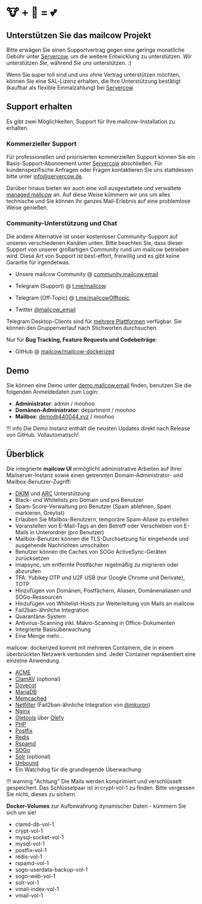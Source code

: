 # 🐮 + 🐋 = 💕

## Unterstützen Sie das mailcow Projekt

Bitte erwägen Sie einen Supportvertrag gegen eine geringe monatliche Gebühr unter [Servercow](https://www.servercow.de/mailcow?#support), um die weitere Entwicklung zu unterstützen. _Wir_ unterstützen _Sie_, während _Sie_ _uns_ unterstützen. :)

Wenn Sie super toll sind und uns ohne Vertrag unterstützen möchten, können Sie eine SAL-Lizenz erhalten, die Ihre Unterstützung bestätigt (kaufbar als flexible Einmalzahlung) bei [Servercow](https://www.servercow.de/mailcow#sal).

## Support erhalten

Es gibt zwei Möglichkeiten, Support für Ihre mailcow-Installation zu erhalten.

### Kommerzieller Support

Für professionellen und priorisierten kommerziellen Support können Sie ein Basis-Support-Abonnement unter [Servercow](https://www.servercow.de/mailcow#support) abschließen. Für kundenspezifische Anfragen oder Fragen kontaktieren Sie uns stattdessen bitte unter [info@servercow.de](mailto:info@servercow.de).

Darüber hinaus bieten wir auch eine voll ausgestattete und verwaltete [managed mailcow](https://www.servercow.de/mailcow#managed) an. Auf diese Weise kümmern wir uns um alles technische und Sie können Ihr ganzes Mail-Erlebnis auf eine problemlose Weise genießen.

### Community-Unterstützung und Chat

Die andere Alternative ist unser kostenloser Community-Support auf unseren verschiedenen Kanälen unten. Bitte beachten Sie, dass dieser Support von unserer großartigen Community rund um mailcow betrieben wird. Diese Art von Support ist best-effort, freiwillig und es gibt keine Garantie für irgendetwas.

- Unsere mailcow Community @ [community.mailcow.email](https://community.mailcow.email)

- Telegram (Support) @ [t.me/mailcow](https://t.me/mailcow).

- Telegram (Off-Topic) @ [t.me/mailcowOfftopic](https://t.me/mailcowOfftopic).

- Twitter [@mailcow_email](https://twitter.com/mailcow_email)

Telegram Desktop-Clients sind für [mehrere Plattformen](https://desktop.telegram.org) verfügbar. Sie können den Gruppenverlauf nach Stichworten durchsuchen.

Nur für **Bug Tracking, Feature Requests und Codebeiträge**:

- GitHub @ [mailcow/mailcow-dockerized](https://github.com/mailcow/mailcow-dockerized)

## Demo

Sie können eine Demo unter [demo.mailcow.email](https://demo.mailcow.email) finden, benutzen Sie die folgenden Anmeldedaten zum Login:

- **Administrator**: admin / moohoo
- **Domänen-Administrator**: department / moohoo
- **Mailbox**: demo@440044.xyz / moohoo

!!! info
	Die Demo Instanz enthält die neusten Updates direkt nach Release von GitHub. Vollautomatisch!

## Überblick

Die integrierte **mailcow UI** ermöglicht administrative Arbeiten auf Ihrer Mailserver-Instanz sowie einen getrennten Domain-Administrator- und Mailbox-Benutzer-Zugriff:

- [DKIM](http://dkim.org) und [ARC](http://arc-spec.org/) Unterstützung
- Black- und Whitelists pro Domain und pro Benutzer
- Spam-Score-Verwaltung pro Benutzer (Spam ablehnen, Spam markieren, Greylist)
- Erlauben Sie Mailbox-Benutzern, temporäre Spam-Aliase zu erstellen
- Voranstellen von E-Mail-Tags an den Betreff oder Verschieben von E-Mails in Unterordner (pro Benutzer)
- Mailbox-Benutzer können die TLS-Durchsetzung für eingehende und ausgehende Nachrichten umschalten
- Benutzer können die Caches von SOGo ActiveSync-Geräten zurücksetzen
- imapsync, um entfernte Postfächer regelmäßig zu migrieren oder abzurufen
- TFA: Yubikey OTP und U2F USB (nur Google Chrome und Derivate), TOTP
- Hinzufügen von Domänen, Postfächern, Aliasen, Domänenaliasen und SOGo-Ressourcen
- Hinzufügen von Whitelist-Hosts zur Weiterleitung von Mails an mailcow
- Fail2ban-ähnliche Integration
- Quarantäne-System
- Antivirus-Scanning inkl. Makro-Scanning in Office-Dokumenten
- Integrierte Basisüberwachung
- Eine Menge mehr...

mailcow: dockerized kommt mit mehreren Containern, die in einem überbrückten Netzwerk verbunden sind.
Jeder Container repräsentiert eine einzelne Anwendung.

- [ACME](https://letsencrypt.org/)
- [ClamAV](https://www.clamav.net/) (optional)
- [Dovecot](https://www.dovecot.org/)
- [MariaDB](https://mariadb.org/)
- [Memcached](https://www.memcached.org/)
- [Netfilter](https://www.netfilter.org/) (Fail2ban-ähnliche Integration von [@mkuron](https://github.com/mkuron))
- [Nginx](https://nginx.org/)
- [Oletools](https://github.com/decalage2/oletools) über [Olefy](https://github.com/HeinleinSupport/olefy)
- [PHP](https://php.net/)
- [Postfix](http://www.postfix.org/)
- [Redis](https://redis.io/)
- [Rspamd](https://www.rspamd.com/)
- [SOGo](https://sogo.nu/)
- [Solr](https://solr.apache.org/) (optional)
- [Unbound](https://unbound.net/)
- Ein Watchdog für die grundlegende Überwachung

!!! warning "Achtung"
	Die Mails werden komprimiert und verschlüsselt gespeichert. Das Schlüsselpaar ist in crypt-vol-1 zu finden. Bitte vergessen Sie nicht, dieses zu sichern.

**Docker-Volumes** zur Aufbewahrung dynamischer Daten - kümmern Sie sich um sie!

- clamd-db-vol-1
- crypt-vol-1
- mysql-socket-vol-1
- mysql-vol-1
- postfix-vol-1
- redis-vol-1
- rspamd-vol-1
- sogo-userdata-backup-vol-1
- sogo-web-vol-1
- solr-vol-1
- vmail-index-vol-1
- vmail-vol-1

